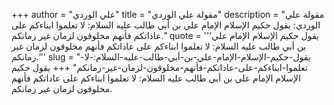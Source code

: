 +++
author = "علي الوردي"
title = "مقولة علي الوردي"
description = "مقولة علي الوردي: يقول حكيم الإسلام الإمام علي بن أبي طالب عليه السلام: لا تعلموا ابناءكم على عاداتكم فأنهم مخلوقون لزمان غير زمانكم."
quote = '''يقول حكيم الإسلام الإمام علي بن أبي طالب عليه السلام: لا تعلموا ابناءكم على عاداتكم فأنهم مخلوقون لزمان غير زمانكم.'''
slug = "يقول-حكيم-الإسلام-الإمام-علي-بن-أبي-طالب-عليه-السلام:-لا-تعلموا-ابناءكم-على-عاداتكم-فأنهم-مخلوقون-لزمان-غير-زمانكم"
+++
يقول حكيم الإسلام الإمام علي بن أبي طالب عليه السلام: لا تعلموا ابناءكم على عاداتكم فأنهم مخلوقون لزمان غير زمانكم.
